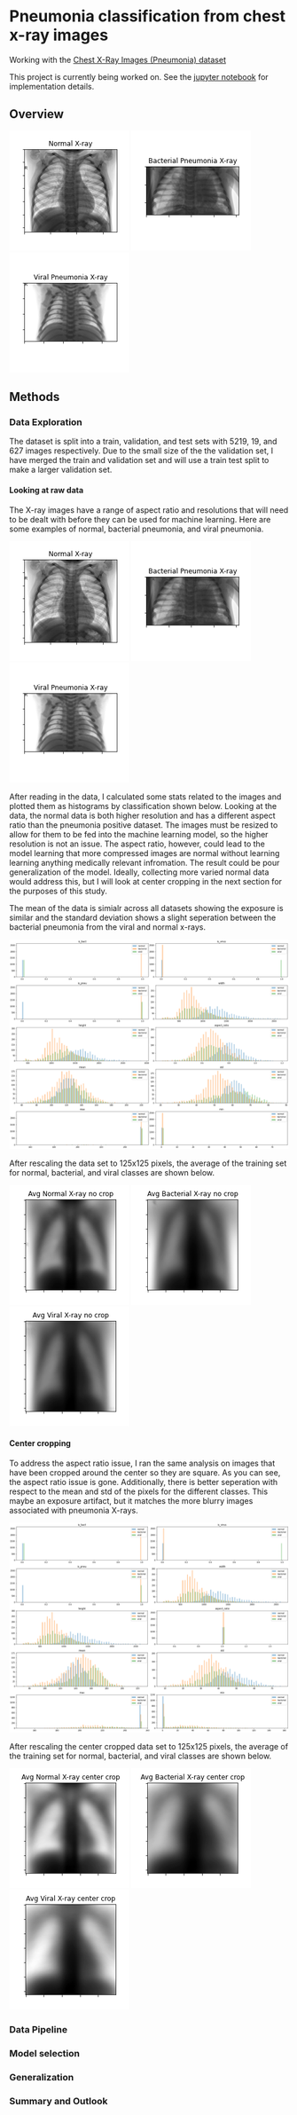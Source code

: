 # Pneumonia classification from chest x-ray images 
Working with the [Chest X-Ray Images (Pneumonia) dataset](https://www.kaggle.com/paultimothymooney/chest-xray-pneumonia)

This project is currently being worked on. See the [jupyter notebook](pneumonia_xray_image/pneumonia_data_exp_and_model_training.ipynb) for implementation details.

## Overview

![alt text](normal.png)
![alt text](bacteria.png)
![alt text](virus.png)

## Methods

### Data Exploration

The dataset is split into a train, validation, and test sets with 5219, 19, and 627 images respectively. Due to the small size of the the validation set, I have merged the train and validation set and will use a train test split to make a larger validation set. 

#### Looking at raw data
The X-ray images have a range of aspect ratio and resolutions that will need to be dealt with before they can be used for machine learning. Here are some examples of normal, bacterial pneumonia, and viral pneumonia.

![alt text](normal.png)
![alt text](bacteria.png)
![alt text](virus.png)

After reading in the data, I calculated some stats related to the images and plotted them as histograms by classification shown below. Looking at the data, the normal data is both higher resolution and has a different aspect ratio than the pneumonia positive dataset. The images must be resized to allow for them to be fed into the machine learning model, so the higher resolution is not an issue. The aspect ratio, however, could lead to the model learning that more compressed images are normal without learning learning anything medically relevant infromation. The result could be pour generalization of the model. Ideally, collecting more varied normal data would address this, but I will look at center cropping in the next section for the purposes of this study.

The mean of the data is simialr across all datasets showing the exposure is similar and the standard deviation shows a slight seperation between the bacterial pneumonia from the viral and normal x-rays. 

![alt text](image_stats.png)

After rescaling the data set to 125x125 pixels, the average of the training set for normal, bacterial, and viral classes are shown below.

![alt text](avg_normal_no_crop.png)
![alt text](avg_bact_no_crop.png)
![alt text](avg_virus_no_crop.png)

#### Center cropping

To address the aspect ratio issue, I ran the same analysis on images that have been cropped around the center so they are square. As you can see, the aspect ratio issue is gone. Additionally, there is better seperation with respect to the mean and std of the pixels for the different classes. This maybe an exposure artifact, but it matches the more blurry images associated with pneumonia X-rays.

![alt text](center_crop_image_stats.png)

After rescaling the center cropped data set to 125x125 pixels, the average of the training set for normal, bacterial, and viral classes are shown below.

![alt text](avg_normal_center_crop.png)
![alt text](avg_bact_center_crop.png)
![alt text](avg_virus_center_crop.png)

### Data Pipeline

### Model selection 

### Generalization 

### Summary and Outlook
